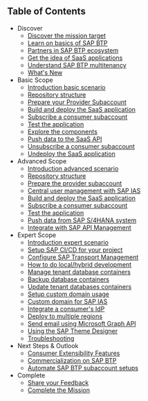 ## Table of Contents

<!-- disco-toc-start -->
- Discover
    - [Discover the mission target](./docu/1-discover/1-discover-mission-target/README.MD)
    - [Learn on basics of SAP BTP](./docu/1-discover/2-learn-basics-sap-btp/README.MD)
    - [Partners in SAP BTP ecosystem](./docu/1-discover/3-partners-sap-btp-ecosystem/README.MD)
    - [Get the idea of SaaS applications](./docu/1-discover/4-get-idea-saas-applications/README.MD)
    - [Understand SAP BTP multitenancy](./docu/1-discover/5-understand-btp-multitenancy/README.MD)
    - [What's New](./docu/1-discover/6-whats-new/README.MD)
- Basic Scope
    - [Introduction basic scenario](./docu/2-basic/0-introduction-basic-scope/README.MD)
    - [Repository structure](./docu/2-basic/1-understand-repo-structure/README.MD)
    - [Prepare your Provider Subaccount](./docu/2-basic/2-prepare-provider-subaccount/README.MD)
    - [Build and deploy the SaaS application](./docu/2-basic/3-build-deploy-saas-application/README.MD)
    - [Subscribe a consumer subaccount](./docu/2-basic/4-subscribe-consumer-subaccount/README.MD)
    - [Test the application](./docu/2-basic/6-test-the-application/README.MD)
    - [Explore the components](./docu/2-basic/7-explore-the-components/README.MD)  
    - [Push data to the SaaS API](./docu/2-basic/5-push-data-to-saas-api/README.MD)  
    - [Unsubscribe a consumer subaccount](./docu/2-basic/8-unsubscribe-consumer-subaccount/README.MD)
    - [Undeploy the SaaS application](./docu/2-basic/9-undeploy-saas-application/README.MD)
- Advanced Scope
    - [Introduction advanced scenario](./docu/3-advanced/0-introduction-advanced-scope/README.MD)
    - [Repository structure](./docu/3-advanced/1-understand-repo-structure/README.MD)
    - [Prepare the provider subaccount](./docu/3-advanced/2-prepare-provider-subaccount/README.MD)
    - [Central user management with SAP IAS](./docu/3-advanced/3-central-user-management-ias/README.MD)
    - [Build and deploy the SaaS application](./docu/3-advanced/4-build-deploy-saas-application/README.MD)
    - [Subscribe a consumer subaccount](./docu/3-advanced/5-subscribe-consumer-subaccount/README.MD)
    - [Test the application](./docu/3-advanced/6-test-the-application/README.MD)
    - [Push data from SAP S/4HANA system](./docu/3-advanced/7-push-data-s4hana-system/README.MD)
    - [Integrate with SAP API Management](./docu/3-advanced/8-integrate-sap-api-management/README.MD)
- Expert Scope
    - [Introduction expert scenario](./docu/4-expert/0-introduction-expert-scope/README.MD)
    - [Setup SAP CI/CD for your project](./docu/4-expert/setup-cicd-for-project/README.MD)
    - [Configure SAP Transport Management](./docu/4-expert/configure-transport-management/README.MD)
    - [How to do local/hybrid development](./docu/4-expert/local-hybrid-development/README.MD)
    - [Manage tenant database containers](./docu/4-expert/manage-tenant-containers/README.MD)
    - [Backup database containers](./docu/4-expert/backup-database-containers/README.MD)
    - [Update tenant databases containers](./docu/4-expert/update-tenant-containers/README.MD)
    - [Setup custom domain usage](./docu/4-expert/custom-domain-usage/README.MD)
    - [Custom domain for SAP IAS](./docu/4-expert/custom-domain-for-ias/README.MD)
    - [Integrate a consumer's IdP](./docu/4-expert/integrate-consumers-idp/README.MD)
    - [Deploy to multiple regions](./docu/4-expert/deploy-multiple-regions/README.MD)
    - [Send email using Microsoft Graph API](./docu/4-expert/send-emails-graph-api/README.MD)
    - [Using the SAP Theme Designer](./docu/4-expert/using-sap-theme-designer/README.MD)
    - [Troubleshooting](./docu/4-expert/troubleshooting/README.MD)
- Next Steps & Outlook
    - [Consumer Extensibility Features](./docu/5-next-outlook/consumer-extensibility/README.MD)
    - [Commercialization on SAP BTP](./docu/5-next-outlook/commercialization-btp/README.MD)
    - [Automate SAP BTP subaccount setups](./docu/5-next-outlook/automate-subaccount-setups/README.MD)
- Complete 
    - [Share your Feedback](./docu/6-complete/share-feedback/README.MD)
    - [Complete the Mission](./docu/6-complete/complete-mission/README.MD)
<!-- disco-toc-end -->